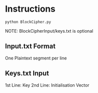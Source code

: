 # Instructions
```
python BlockCipher.py
```
NOTE: BlockCipherInput/keys.txt is optional
## Input.txt Format
One Plaintext segment per line

## Keys.txt Input
1st Line: Key
2nd Line: Initialisation Vector

